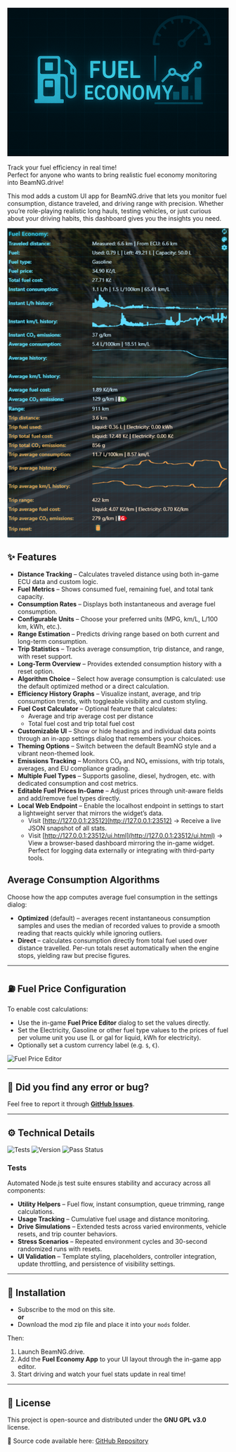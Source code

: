 ![Fuel Economy App](https://raw.githubusercontent.com/KRtkovo-eu-AI/BeamNG_Fuel_Economy_mod/refs/heads/main/okFuelEconomy/ui/modules/apps/okFuelEconomy/app.png)

Track your fuel efficiency in real time!  
Perfect for anyone who wants to bring realistic fuel economy monitoring into BeamNG.drive!

This mod adds a custom UI app for BeamNG.drive that lets you monitor fuel consumption, distance traveled, and driving range with precision. Whether you’re role-playing realistic long hauls, testing vehicles, or just curious about your driving habits, this dashboard gives you the insights you need.

![Preview](https://raw.githubusercontent.com/KRtkovo-eu-AI/BeamNG_Fuel_Economy_mod/refs/heads/main/img/preview.png)

## ✨ Features

- **Distance Tracking** – Calculates traveled distance using both in-game ECU data and custom logic.  
- **Fuel Metrics** – Shows consumed fuel, remaining fuel, and total tank capacity.  
- **Consumption Rates** – Displays both instantaneous and average fuel consumption.  
- **Configurable Units** – Choose your preferred units (MPG, km/L, L/100 km, kWh, etc.).  
- **Range Estimation** – Predicts driving range based on both current and long-term consumption.  
- **Trip Statistics** – Tracks average consumption, trip distance, and range, with reset support.
- **Long-Term Overview** – Provides extended consumption history with a reset option.
- **Algorithm Choice** – Select how average consumption is calculated: use the default optimized method or a direct calculation.
- **Efficiency History Graphs** – Visualize instant, average, and trip consumption trends, with toggleable visibility and custom styling.
- **Fuel Cost Calculator** – Optional feature that calculates:  
  - Average and trip average cost per distance  
  - Total fuel cost and trip total fuel cost  
- **Customizable UI** – Show or hide headings and individual data points through an in-app settings dialog that remembers your choices.  
- **Theming Options** – Switch between the default BeamNG style and a vibrant neon-themed look.  
- **Emissions Tracking** – Monitors CO₂ and NOₓ emissions, with trip totals, averages, and EU compliance grading.  
- **Multiple Fuel Types** – Supports gasoline, diesel, hydrogen, etc. with dedicated consumption and cost metrics.  
- **Editable Fuel Prices In-Game** – Adjust prices through unit-aware fields and add/remove fuel types directly.  
- **Local Web Endpoint** – Enable the localhost endpoint in settings to start a lightweight server that mirrors the widget’s data.  
  - Visit [http://127.0.0.1:23512](http://127.0.0.1:23512) → Receive a live JSON snapshot of all stats.  
  - Visit [http://127.0.0.1:23512/ui.html](http://127.0.0.1:23512/ui.html) → View a browser-based dashboard mirroring the in-game widget.
  Perfect for logging data externally or integrating with third-party tools.

## Average Consumption Algorithms

Choose how the app computes average fuel consumption in the settings dialog:

- **Optimized** (default) – averages recent instantaneous consumption samples and uses the median of recorded values to provide a smooth reading that reacts quickly while ignoring outliers.
- **Direct** – calculates consumption directly from total fuel used over distance travelled. Per-run totals reset automatically when the engine stops, yielding raw but precise figures.

---

## ⛽ Fuel Price Configuration

To enable cost calculations:

- Use the in-game **Fuel Price Editor** dialog to set the values directly.  
- Set the Electricity, Gasoline or other fuel type values to the prices of fuel per volume unit you use (L or gal for liquid, kWh for electricity).  
- Optionally set a custom currency label (e.g. `$`, `€`).  

![Fuel Price Editor](https://www.beamng.com/attachments/1254682/)

---

## 🐞 Did you find any error or bug?

Feel free to report it through **[GitHub Issues](https://github.com/KRtkovo-eu-AI/BeamNG_Fuel_Economy_mod/issues)**.

---

## ⚙️ Technical Details

![Tests](https://github.com/KRtkovo-eu-AI/BeamNG_Fuel_Economy_mod/actions/workflows/node.js.yml/badge.svg) ![Version](https://img.shields.io/github/v/tag/KRtkovo-eu-AI/BeamNG_Fuel_Economy_mod?sort=semver&label=released) ![Pass Status](https://camo.githubusercontent.com/0ba47a86c4eb3ee5b7f754687e417c0cc0330edd11ed62b60d38746609ad5e35/68747470733a2f2f696d672e736869656c64732e696f2f62616467652f74657374732d3338382532307061737365642d73756363657373)

### Tests

Automated Node.js test suite ensures stability and accuracy across all components:

- **Utility Helpers** – Fuel flow, instant consumption, queue trimming, range calculations.  
- **Usage Tracking** – Cumulative fuel usage and distance monitoring.  
- **Drive Simulations** – Extended tests across varied environments, vehicle resets, and trip counter behaviors.  
- **Stress Scenarios** – Repeated environment cycles and 30-second randomized runs with resets.  
- **UI Validation** – Template styling, placeholders, controller integration, update throttling, and persistence of visibility settings.  

---

## 📂 Installation

- Subscribe to the mod on this site.  
**or**  
- Download the mod zip file and place it into your `mods` folder.  

Then:  
1. Launch BeamNG.drive.  
2. Add the **Fuel Economy App** to your UI layout through the in-game app editor.  
3. Start driving and watch your fuel stats update in real time!  

---

## 📜 License

This project is open-source and distributed under the **GNU GPL v3.0** license.  

🔗 Source code available here: [GitHub Repository](https://github.com/KRtkovo-eu-AI/BeamNG_Fuel_Economy_mod)  

